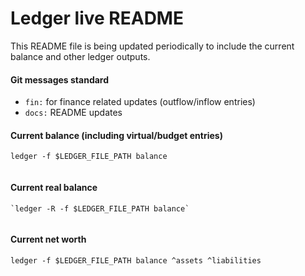 # Ledger live README

This README file is being updated periodically to include the current balance and other ledger outputs.

#### Git messages standard

-   `fin:` for finance related updates (outflow/inflow entries)
-   `docs:` README updates

#### Current balance (including virtual/budget entries)

`ledger -f $LEDGER_FILE_PATH balance`

```

```

#### Current real balance

    `ledger -R -f $LEDGER_FILE_PATH balance`

```

```

#### Current net worth

`ledger -f $LEDGER_FILE_PATH balance ^assets ^liabilities`

```

```
